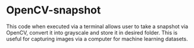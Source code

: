 # OpenCV-snapshot
This code when executed via a terminal allows user to take a snapshot via OpenCV, convert it into grayscale and  store it in desired folder. This is useful for capturing images via a computer for machine learning datasets.

